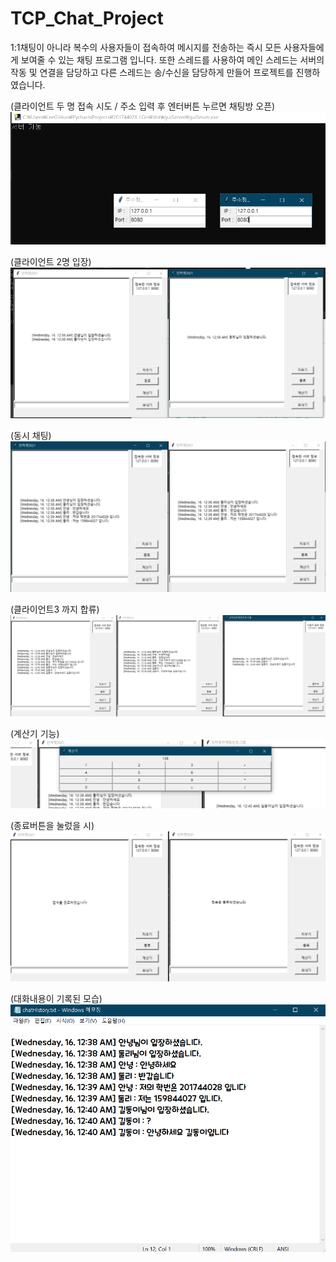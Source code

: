 # TCP_Chat_Project
1:1채팅이 아니라 복수의 사용자들이 접속하여 메시지를 전송하는 즉시 모든 사용자들에게 
보여줄 수 있는 채팅 프로그램 입니다. 또한 스레드를 사용하여 메인 스레드는 서버의 작동 및 연결을
담당하고 다른 스레드는 송/수신을 담당하게 만들어 프로젝트를 진행하였습니다. 



(클라이언트 두 명 접속 시도 / 주소 입력 후 엔터버튼 누르면 채팅방 오픈)
<img width="" height="" src="./Result/Result1.png"></img>

(클라이언트 2명 입장)
<img width="" height="" src="./Result/Result2.png"></img>

(동시 채팅)
<img width="" height="" src="./Result/Result3.png"></img>

(클라이언트3 까지 합류)
<img width="" height="" src="./Result/Result4.png"></img>

(계산기 기능)
<img width="" height="" src="./Result/Result5.png"></img>

(종료버튼을 눌렀을 시)
<img width="" height="" src="./Result/Result6.png"></img>

(대화내용이 기록된 모습)
<img width="" height="" src="./Result/Result7.png"></img>
